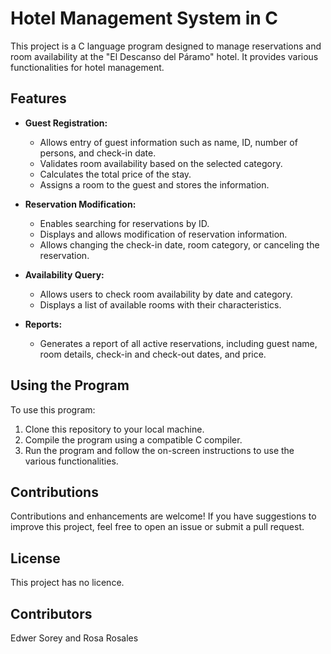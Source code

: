 # Hotel Management System in C

This project is a C language program designed to manage reservations and room availability at the "El Descanso del Páramo" hotel. It provides various functionalities for hotel management.

## Features

- **Guest Registration:**
  - Allows entry of guest information such as name, ID, number of persons, and check-in date.
  - Validates room availability based on the selected category.
  - Calculates the total price of the stay.
  - Assigns a room to the guest and stores the information.

- **Reservation Modification:**
  - Enables searching for reservations by ID.
  - Displays and allows modification of reservation information.
  - Allows changing the check-in date, room category, or canceling the reservation.

- **Availability Query:**
  - Allows users to check room availability by date and category.
  - Displays a list of available rooms with their characteristics.

- **Reports:**
  - Generates a report of all active reservations, including guest name, room details, check-in and check-out dates, and price.

## Using the Program

To use this program:

1. Clone this repository to your local machine.
2. Compile the program using a compatible C compiler.
3. Run the program and follow the on-screen instructions to use the various functionalities.

## Contributions

Contributions and enhancements are welcome! If you have suggestions to improve this project, feel free to open an issue or submit a pull request.

## License

This project has no licence.

## Contributors

Edwer Sorey and Rosa Rosales
